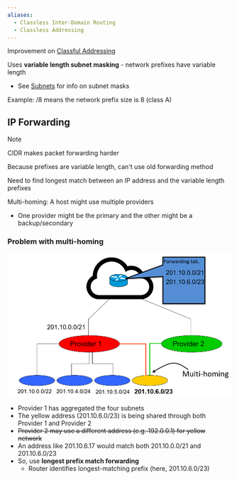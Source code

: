 ```yaml
---
aliases:
  - Classless Inter-Domain Routing
  - Classless Addressing
---
```

Improvement on [Classful Addressing](Classful%20Addressing.md)

Uses **variable length subnet masking** - network prefixes have variable length
- See [Subnets](Subnets.md) for info on subnet masks

Example: /8 means the network prefix size is 8 (class A)

## IP Forwarding

> [!note]
> CIDR makes packet forwarding harder

Because prefixes are variable length, can't use old forwarding method

Need to find longest match between an IP address and the variable length prefixes

Multi-homing: A host might use multiple providers
- One provider might be the primary and the other might be a backup/secondary

### Problem with multi-homing

![CIDR multi-homing](../../../img/cidr-multi-homing.png)

- Provider 1 has aggregated the four subnets
- The yellow address (201.10.6.0/23) is being shared through both Provider 1 and Provider 2
- ~~Provider 2 may use a different address (e.g. 192.0.0.1) for yellow network~~
- An address like 201.10.6.17 would match both 201.10.0.0/21 and 201.10.6.0/23
- So, use **longest prefix match forwarding**
	- Router identifies longest-matching prefix (here, 201.10.6.0/23)